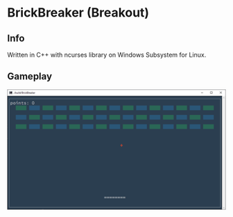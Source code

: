# BrickBreaker (Breakout)
## Info
Written in C++ with ncurses library on Windows Subsystem for Linux.

## Gameplay
![gameplay.gif](gameplay.gif)